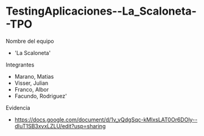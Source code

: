 # TestingAplicaciones--La_Scaloneta--TPO

Nombre del equipo
- 'La Scaloneta'

Integrantes
- Marano, Matias
- Visser, Julian
- Franco, Albor
- Facundo, Rodriguez'

Evidencia 
- https://docs.google.com/document/d/1v_vQdgSqc-kMlxsLAT0Or6DOly--dIuT1SB3xvxLZLU/edit?usp=sharing

